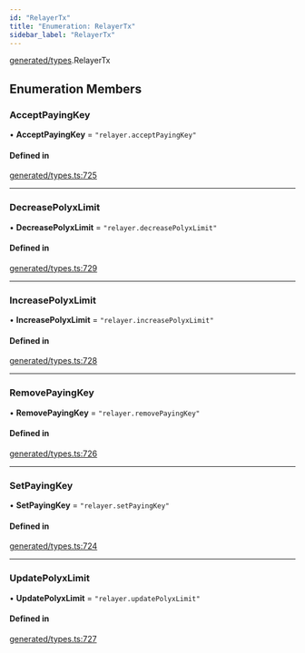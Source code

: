 ```yaml
---
id: "RelayerTx"
title: "Enumeration: RelayerTx"
sidebar_label: "RelayerTx"
---
```


[generated/types](../../../../modules/Generated/Types/Types.md).RelayerTx

## Enumeration Members

### AcceptPayingKey

• **AcceptPayingKey** = ``"relayer.acceptPayingKey"``

#### Defined in

[generated/types.ts:725](https://github.com/PolymeshAssociation/polymesh-sdk/blob/b6f9fb883/src/generated/types.ts#L725)

___

### DecreasePolyxLimit

• **DecreasePolyxLimit** = ``"relayer.decreasePolyxLimit"``

#### Defined in

[generated/types.ts:729](https://github.com/PolymeshAssociation/polymesh-sdk/blob/b6f9fb883/src/generated/types.ts#L729)

___

### IncreasePolyxLimit

• **IncreasePolyxLimit** = ``"relayer.increasePolyxLimit"``

#### Defined in

[generated/types.ts:728](https://github.com/PolymeshAssociation/polymesh-sdk/blob/b6f9fb883/src/generated/types.ts#L728)

___

### RemovePayingKey

• **RemovePayingKey** = ``"relayer.removePayingKey"``

#### Defined in

[generated/types.ts:726](https://github.com/PolymeshAssociation/polymesh-sdk/blob/b6f9fb883/src/generated/types.ts#L726)

___

### SetPayingKey

• **SetPayingKey** = ``"relayer.setPayingKey"``

#### Defined in

[generated/types.ts:724](https://github.com/PolymeshAssociation/polymesh-sdk/blob/b6f9fb883/src/generated/types.ts#L724)

___

### UpdatePolyxLimit

• **UpdatePolyxLimit** = ``"relayer.updatePolyxLimit"``

#### Defined in

[generated/types.ts:727](https://github.com/PolymeshAssociation/polymesh-sdk/blob/b6f9fb883/src/generated/types.ts#L727)
